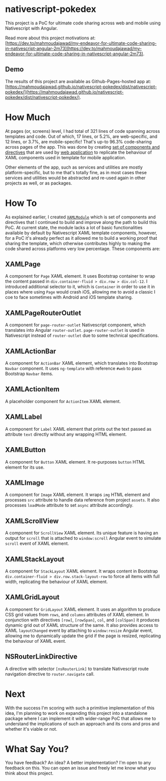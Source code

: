 # nativescript-pokedex

This project is a PoC for ultimate code sharing across web and mobile using Nativescript with Angular.

Read more about this project motivations at: [https://dev.to/mahmoudajawad/my-endeavor-for-ultimate-code-sharing-in-nativescript-angular-2m73](https://dev.to/mahmoudajawad/my-endeavor-for-ultimate-code-sharing-in-nativescript-angular-2m73).

## Demo
The results of this project are available as Github-Pages-hosted app at: [https://mahmoudajawad.github.io/nativescript-pokedex/dist/nativescript-pokedex/](https://mahmoudajawad.github.io/nativescript-pokedex/dist/nativescript-pokedex/).

# How Much
At pages (or, screens) level, I had total of 321 lines of code spanning across templates and code. Out of which, 17 lines, or 5.2%, are web-specific, and 12 lines, or 3.7%, are mobile-specific! That's up-to 96.3% code-sharing across pages of the app. This was done by creating [set of components and directives](https://github.com/mahmoudajawad/nativescript-pokedex/tree/master/src/app/utils/xaml) that are used by [web application](https://github.com/mahmoudajawad/nativescript-pokedex/blob/master/src/app/app.module.ts) to replicate the behaviour of XAML components used in template for mobile application.

Other elements of the app, such as services and utilities are mostly platform-specific, but to me that's totally fine, as in most cases these services and utilities would be abstracted and re-used again in other projects as well, or as packages.

# How To
As explained earlier, I created [`XAMLModule`](https://github.com/mahmoudajawad/nativescript-pokedex/tree/master/src/app/utils/xaml) which is set of components and directives that I continued to build and improve along the path to build this PoC. At current state, the module lacks a lot of basic functionalities available by default by Nativescript XAML template components, however, for a PoC it's already perfect as it allowed me to build a working proof that sharing the template, which otherwise contributes highly to making the code shared across platforms very low percentage. These components are:

## XAMLPage
A component for `Page` XAML element. It uses Bootstrap container to wrap the content passed in `div.container-fluid > div.row > div.col-12`. I introduced additional selector to it, which is `Container` in order to use it in places where using `Page` would crash iOS, allowing me to avoid a classic I coe to face sometimes with Android and iOS template sharing.

## XAMLPageRouterOutlet
A component for `page-router-outlet` Nativescript component, which translates into Angular `router-outlet`. `page-router-outlet` is used in Nativescript instead of `router-outlet` due to some technical specifications.

## XAMLActionBar
A component for `ActionBar` XAML element, which translates into Bootstrap `Navbar` component. It uses `ng-template` with reference `#web` to pass Bootstrap `Navbar` items.

## XAMLActionItem
A placeholder component for `ActionItem` XAML element.

## XAMLLabel
A component for `Label` XAML element that prints out the text passed as attribute `text` directly without any wrapping HTML element.

## XAMLButton
A component for `Button` XAML element. It re-purposes `button` HTML element for its use.

## XAMLImage
A component for `Image` XAML element. It wraps `img` HTML element and processes `src` attribute to handle data reference from project `assets`. It also processes `loadMode` attribute to set `async` attribute accordingly.

## XAMLScrollView
A component for `ScrollView` XAML element. Its unique feature is having an output for `scroll` that is attached to `window:scroll` Angular event to simulate `scroll` event of XAML element.

## XAMLStackLayout
A component for `StackLayout` XAML element. It wraps content in Bootstrap `div.container-fluid > div.row.stack-layout-row` to force all items with full width, replicating the behaviour of XAML element.

## XAMLGridLayout
A component for `GridLayout` XAML element. It uses an algorithm to produce CSS grid values from `rows`, and `columns` attributes of XAML element. In conjunction with directives `[row]`, `[rowSpan]`, `col`, and `[colSpan]` it produces dynamic grid out of XAML structure of the same. It also provides access to XAML `layoutChanged` event by attaching to `window:resize` Angular event, allowing me to dynamically update the grid if the page is resized, replicating the behaviour of XAML event.

## NSRouterLinkDirective
A directive with selector `[nsRouterLink]` to translate Nativescript route navigation directive to `router.navigate` call.

# Next
With the success I'm scoring with such a primitive implementation of this idea, I'm planning to work on expanding this project into a standalone package where I can implement it with wider-range PoC that allows me to understand the implications of such an approach and its cons and pros and whether it's viable or not.

# What Say You?
You have feedback? An idea? A better implementation? I'm open to any feedback on this. You can open an issue and freely let me know what you think about this project.
